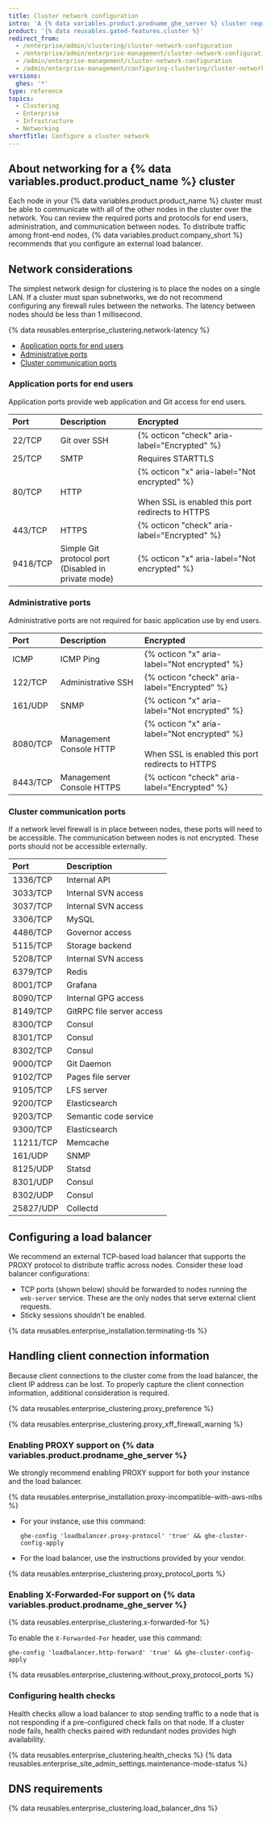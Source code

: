 ```yaml
---
title: Cluster network configuration
intro: 'A {% data variables.product.prodname_ghe_server %} cluster requires proper DNS name resolution, load balancing, and communication between nodes.'
product: '{% data reusables.gated-features.cluster %}'
redirect_from:
  - /enterprise/admin/clustering/cluster-network-configuration
  - /enterprise/admin/enterprise-management/cluster-network-configuration
  - /admin/enterprise-management/cluster-network-configuration
  - /admin/enterprise-management/configuring-clustering/cluster-network-configuration
versions:
  ghes: '*'
type: reference
topics:
  - Clustering
  - Enterprise
  - Infrastructure
  - Networking
shortTitle: Configure a cluster network
---
```


## About networking for a {% data variables.product.product_name %} cluster

Each node in your {% data variables.product.product_name %} cluster must be able to communicate with all of the other nodes in the cluster over the network. You can review the required ports and protocols for end users, administration, and communication between nodes. To distribute traffic among front-end nodes, {% data variables.product.company_short %} recommends that you configure an external load balancer.

## Network considerations

The simplest network design for clustering is to place the nodes on a single LAN. If a cluster must span subnetworks, we do not recommend configuring any firewall rules between the networks. The latency between nodes should be less than 1 millisecond.

{% data reusables.enterprise_clustering.network-latency %}

* [Application ports for end users](#application-ports-for-end-users)
* [Administrative ports](#administrative-ports)
* [Cluster communication ports](#cluster-communication-ports)

### Application ports for end users

Application ports provide web application and Git access for end users.

| Port     | Description     | Encrypted  |
| :------------- | :------------- | :------------- |
| 22/TCP    | Git over SSH | {% octicon "check" aria-label="Encrypted" %} |
| 25/TCP    | SMTP | Requires STARTTLS |
| 80/TCP    | HTTP | {% octicon "x" aria-label="Not encrypted" %}<br><br>When SSL is enabled this port redirects to HTTPS |
| 443/TCP   | HTTPS | {% octicon "check" aria-label="Encrypted" %} |
| 9418/TCP  | Simple Git protocol port<br>(Disabled in private mode) | {% octicon "x" aria-label="Not encrypted" %} |

### Administrative ports

Administrative ports are not required for basic application use by end users.

| Port     | Description     | Encrypted  |
| :------------- | :------------- | :------------- |
| ICMP      | ICMP Ping | {% octicon "x" aria-label="Not encrypted" %} |
| 122/TCP   | Administrative SSH | {% octicon "check" aria-label="Encrypted" %} |
| 161/UDP    | SNMP | {% octicon "x" aria-label="Not encrypted" %} |
| 8080/TCP  | Management Console HTTP | {% octicon "x" aria-label="Not encrypted" %}<br><br>When SSL is enabled this port redirects to HTTPS |
| 8443/TCP  | Management Console HTTPS | {% octicon "check" aria-label="Encrypted" %} |

### Cluster communication ports

If a network level firewall is in place between nodes, these ports will need to be accessible. The communication between nodes is not encrypted. These ports should not be accessible externally.

| Port     | Description     |
| :------------- | :------------- |
| 1336/TCP  | Internal API |
| 3033/TCP  | Internal SVN access |
| 3037/TCP  | Internal SVN access |
| 3306/TCP  | MySQL |
| 4486/TCP  | Governor access |
| 5115/TCP  | Storage backend |
| 5208/TCP  | Internal SVN access |
| 6379/TCP  | Redis |
| 8001/TCP  | Grafana |
| 8090/TCP  | Internal GPG access |
| 8149/TCP  | GitRPC file server access |
| 8300/TCP | Consul |
| 8301/TCP | Consul |
| 8302/TCP | Consul |
| 9000/TCP  | Git Daemon |
| 9102/TCP  | Pages file server |
| 9105/TCP  | LFS server |
| 9200/TCP  | Elasticsearch |
| 9203/TCP | Semantic code service |
| 9300/TCP  | Elasticsearch |
| 11211/TCP | Memcache |
| 161/UDP   | SNMP |
| 8125/UDP  | Statsd |
| 8301/UDP | Consul |
| 8302/UDP | Consul |
| 25827/UDP | Collectd |

## Configuring a load balancer

 We recommend an external TCP-based load balancer that supports the PROXY protocol to distribute traffic across nodes. Consider these load balancer configurations:

* TCP ports (shown below) should be forwarded to nodes running the `web-server` service. These are the only nodes that serve external client requests.
* Sticky sessions shouldn't be enabled.

{% data reusables.enterprise_installation.terminating-tls %}

## Handling client connection information

Because client connections to the cluster come from the load balancer, the client IP address can be lost. To properly capture the client connection information, additional consideration is required.

{% data reusables.enterprise_clustering.proxy_preference %}

{% data reusables.enterprise_clustering.proxy_xff_firewall_warning %}

### Enabling PROXY support on {% data variables.product.prodname_ghe_server %}

We strongly recommend enabling PROXY support for both your instance and the load balancer.

{% data reusables.enterprise_installation.proxy-incompatible-with-aws-nlbs %}

* For your instance, use this command:

  ```shell
  ghe-config 'loadbalancer.proxy-protocol' 'true' && ghe-cluster-config-apply
  ```

* For the load balancer, use the instructions provided by your vendor.

{% data reusables.enterprise_clustering.proxy_protocol_ports %}

### Enabling X-Forwarded-For support on {% data variables.product.prodname_ghe_server %}

{% data reusables.enterprise_clustering.x-forwarded-for %}

To enable the `X-Forwarded-For` header, use this command:

```shell
ghe-config 'loadbalancer.http-forward' 'true' && ghe-cluster-config-apply
```

{% data reusables.enterprise_clustering.without_proxy_protocol_ports %}

### Configuring health checks

Health checks allow a load balancer to stop sending traffic to a node that is not responding if a pre-configured check fails on that node. If a cluster node fails, health checks paired with redundant nodes provides high availability.

{% data reusables.enterprise_clustering.health_checks %}
{% data reusables.enterprise_site_admin_settings.maintenance-mode-status %}

## DNS requirements

{% data reusables.enterprise_clustering.load_balancer_dns %}
